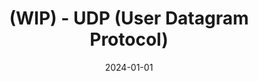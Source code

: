 ---
title: "(WIP) - UDP (User Datagram Protocol)"
excerpt: ""

categories:
  - Protocol
tags:
  - [Protocol]

toc: false
toc_sticky: false

date: 2024-01-01
last_modified_at: 2024-01-01
---